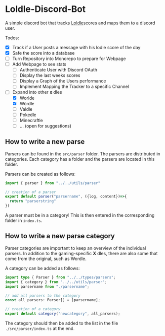 # Loldle-Discord-Bot

A simple discord bot that tracks [Loldle](https://loldle.com)scores and maps them to a discord user.

Todos:

- [x] Track if a User posts a message with his lodle score of the day
- [x] Safe the score into a database
- [ ] Turn Repository into Monorepo to prepare for Webpage
- [ ] Add Webpage to see stats
  - [ ] Authenticate User with Discord OAuth
  - [ ] Display the last weeks scores
  - [ ] Display a Graph of the Users performance
  - [ ] Implement Mapping the Tracker to a specific Channel
- [ ] Expand into other **x** dles
  - [x] Worlde
  - [x] Wördle
  - [ ] Valdle
  - [ ] Pokedle
  - [ ] Minecraftle
  - [ ] ... (open for suggestions)

## How to write a new parse
Parsers can be found in the `src/parser` folder. The parsers are distributed in categories. Each category has a folder and the parsers are located in this folder.

Parsers can be created as follows:
```Typescript
import { parser } from "../../utils/parser"

// creation of a parser
export default parser("parsername", ({log, content})=>{
  return "parserstring"
})
```
A parser must be in a category!
This is then entered in the corresponding folder in `index.ts`.

## How to write a new parse category
Parser categories are important to keep an overview of the individual parsers. In addition to the gaming-specific **X** dles, there are also some that come from the original, such as Wordle.

A category can be added as follows:
```Typescript
import type { Parser } from "../../types/parsers";
import { category } from "../../utils/parser";
import parsername from "./parsername";

// add all parsers to the category
const all_parsers: Parser[] = [parsername];

// creation of a category
export default category("newcategory", all_parsers);
```
The category should then be added to the list in the file `./src/parser/index.ts` at the end.
